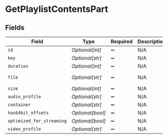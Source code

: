 # GetPlaylistContentsPart


## Fields

| Field                                       | Type                                        | Required                                    | Description                                 | Example                                     |
| ------------------------------------------- | ------------------------------------------- | ------------------------------------------- | ------------------------------------------- | ------------------------------------------- |
| `id`                                        | *Optional[int]*                             | :heavy_minus_sign:                          | N/A                                         | 15                                          |
| `key`                                       | *Optional[str]*                             | :heavy_minus_sign:                          | N/A                                         | /library/parts/15/1705637151/file.mp4       |
| `duration`                                  | *Optional[int]*                             | :heavy_minus_sign:                          | N/A                                         | 141416                                      |
| `file`                                      | *Optional[str]*                             | :heavy_minus_sign:                          | N/A                                         | /movies/Serenity (2005)/Serenity (2005).mp4 |
| `size`                                      | *Optional[int]*                             | :heavy_minus_sign:                          | N/A                                         | 40271948                                    |
| `audio_profile`                             | *Optional[str]*                             | :heavy_minus_sign:                          | N/A                                         | lc                                          |
| `container`                                 | *Optional[str]*                             | :heavy_minus_sign:                          | N/A                                         | mp4                                         |
| `has64bit_offsets`                          | *Optional[bool]*                            | :heavy_minus_sign:                          | N/A                                         | false                                       |
| `optimized_for_streaming`                   | *Optional[bool]*                            | :heavy_minus_sign:                          | N/A                                         | false                                       |
| `video_profile`                             | *Optional[str]*                             | :heavy_minus_sign:                          | N/A                                         | high                                        |